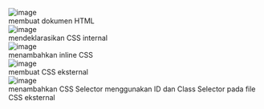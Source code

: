 ![image](https://user-images.githubusercontent.com/72871220/159629483-3fd67311-db1d-4fc2-a7f5-48b28519475b.png)
<br>
membuat dokumen HTML
<br>
![image](https://user-images.githubusercontent.com/72871220/159629762-54d96c76-94f7-4bce-89da-35e45d84525e.png)
<br>
mendeklarasikan CSS internal <br>
![image](https://user-images.githubusercontent.com/72871220/159629885-9f7fcd27-76ba-42ea-8364-97ec056f3202.png)
<br>
menambahkan inline CSS <br>
![image](https://user-images.githubusercontent.com/72871220/159629958-0e7e763f-14ea-46f8-b21c-f00ad3f6df71.png)
<br>
membuat CSS eksternal <br>
![image](https://user-images.githubusercontent.com/72871220/159630006-e4bf01a0-5b80-47bd-8014-3f14c8c44e31.png)
<br>
menambahkan CSS Selector menggunakan ID dan Class Selector pada file CSS eksternal <br>

